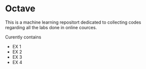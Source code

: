 # Octave

This is a machine learning repositort dedicated to collecting codes regarding all the labs done in online cources.

Curently contains 
 - EX 1
 - EX 2
 - EX 3
 - EX 4
